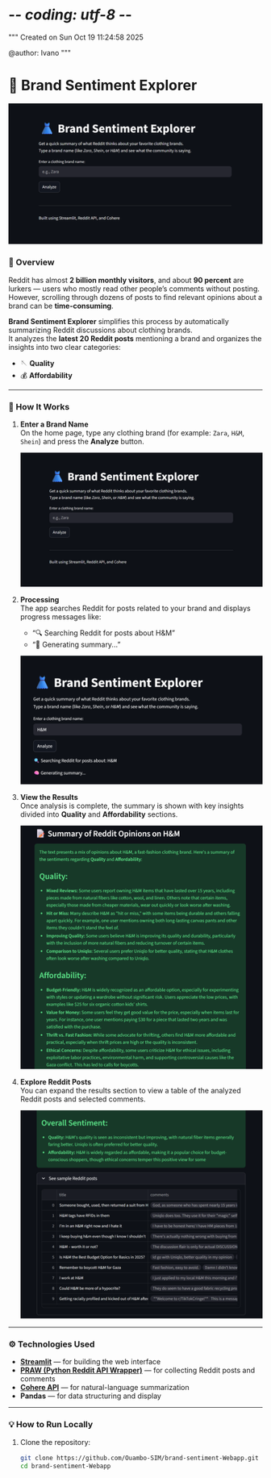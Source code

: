 # -*- coding: utf-8 -*-
"""
Created on Sun Oct 19 11:24:58 2025

@author: Ivano
"""
# 👗 Brand Sentiment Explorer

![Homepage](images/homepage.png)

### 🧠 Overview
Reddit has almost **2 billion monthly visitors**, and about **90 percent** are lurkers — users who mostly read other people’s comments without posting.  
However, scrolling through dozens of posts to find relevant opinions about a brand can be **time-consuming**.  

**Brand Sentiment Explorer** simplifies this process by automatically summarizing Reddit discussions about clothing brands.  
It analyzes the **latest 20 Reddit posts** mentioning a brand and organizes the insights into two clear categories:
- 🪡 **Quality**
- 💰 **Affordability**

---

### 🚀 How It Works

1. **Enter a Brand Name**  
   On the home page, type any clothing brand (for example: `Zara`, `H&M`, `Shein`) and press the **Analyze** button.  

   ![Homepage](images/homepage.png)

2. **Processing**  
   The app searches Reddit for posts related to your brand and displays progress messages like:  
   - “🔍 Searching Reddit for posts about H&M”  
   - “🧠 Generating summary...”  

   ![Processing](images/processing2.png)

3. **View the Results**  
   Once analysis is complete, the summary is shown with key insights divided into **Quality** and **Affordability** sections.

   ![Results](images/result.png)

4. **Explore Reddit Posts**  
   You can expand the results section to view a table of the analyzed Reddit posts and selected comments.

   ![Reddit Posts](images/result2.png)

---

### ⚙️ Technologies Used
- **[Streamlit](https://streamlit.io/)** — for building the web interface  
- **[PRAW (Python Reddit API Wrapper)](https://praw.readthedocs.io/)** — for collecting Reddit posts and comments  
- **[Cohere API](https://cohere.ai/)** — for natural-language summarization  
- **Pandas** — for data structuring and display

---

### 💡 How to Run Locally
1. Clone the repository:  
   ```bash
   git clone https://github.com/Ouambo-SIM/brand-sentiment-Webapp.git
   cd brand-sentiment-Webapp

